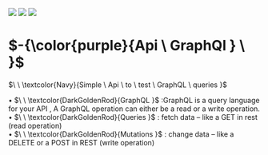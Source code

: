 
![](https://img.shields.io/badge/GraphQL-blueviolet?style=for-the-badge)
![](https://img.shields.io/badge/Java_8-yellow?style=for-the-badge)
![](https://img.shields.io/badge/Api-blue?style=for-the-badge)
# $\-{\color{purple}{Api \ GraphQl  } \ \}$
$\ \ \textcolor{Navy}{Simple \ Api \ to \ test \ GraphQL \ queries }$

• $\ \ \textcolor{DarkGoldenRod}{GraphQL }$ :GraphQL is a query language for your API , A GraphQL operation can either be a read or a write operation.  
• $\ \ \textcolor{DarkGoldenRod}{Queries }$ : fetch data – like a GET in rest  (read operation)  
• $\ \ \textcolor{DarkGoldenRod}{Mutations }$  :  change data – like a DELETE or a POST in REST (write operation)

